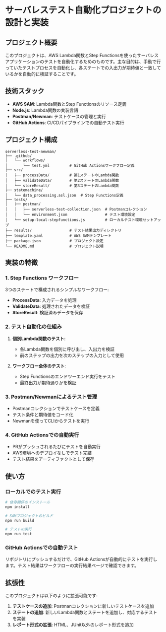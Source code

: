 # サーバレステスト自動化プロジェクトの設計と実装

## プロジェクト概要

このプロジェクトは、AWS Lambda関数とStep Functionsを使ったサーバレスアプリケーションのテストを自動化するためのものです。主な目的は、手動で行っていたテストプロセスを自動化し、各ステートでの入出力が期待値と一致しているかを自動的に検証することです。

## 技術スタック

- **AWS SAM**: Lambda関数とStep Functionsのリソース定義
- **Node.js**: Lambda関数の実装言語
- **Postman/Newman**: テストケースの管理と実行
- **GitHub Actions**: CI/CDパイプラインでの自動テスト実行

## プロジェクト構成

```
serverless-test-newman/
├── .github/
│   └── workflows/
│       └── test.yml         # GitHub Actionsワークフロー定義
├── src/
│   ├── processData/         # 第1ステートのLambda関数
│   ├── validateData/        # 第2ステートのLambda関数
│   └── storeResult/         # 第3ステートのLambda関数
├── statemachine/
│   └── data_processing.asl.json  # Step Functions定義
├── tests/
│   ├── postman/
│   │   ├── serverless-test-collection.json  # Postmanコレクション
│   │   └── environment.json                 # テスト環境設定
│   └── setup-local-stepfunctions.js         # ローカルテスト環境セットアップ
├── results/                 # テスト結果出力ディレクトリ
├── template.yaml            # AWS SAMテンプレート
├── package.json             # プロジェクト設定
└── README.md                # プロジェクト説明
```

## 実装の特徴

### 1. Step Functions ワークフロー

3つのステートで構成されるシンプルなワークフロー:
- **ProcessData**: 入力データを処理
- **ValidateData**: 処理されたデータを検証
- **StoreResult**: 検証済みデータを保存

### 2. テスト自動化の仕組み

1. **個別Lambda関数のテスト**:
   - 各Lambda関数を個別に呼び出し、入出力を検証
   - 前のステップの出力を次のステップの入力として使用

2. **ワークフロー全体のテスト**:
   - Step Functionsのエンドツーエンド実行をテスト
   - 最終出力が期待通りかを検証

### 3. Postman/Newmanによるテスト管理

- Postmanコレクションでテストケースを定義
- テスト条件と期待値をコード化
- Newmanを使ってCLIからテストを実行

### 4. GitHub Actionsでの自動実行

- PRがプッシュされるたびにテストを自動実行
- AWS環境へのデプロイなしでテスト完結
- テスト結果をアーティファクトとして保存

## 使い方

### ローカルでのテスト実行

```bash
# 依存関係のインストール
npm install

# SAMプロジェクトのビルド
npm run build

# テストの実行
npm run test
```

### GitHub Actionsでの自動テスト

リポジトリにプッシュするだけで、GitHub Actionsが自動的にテストを実行します。テスト結果はワークフローの実行結果ページで確認できます。

## 拡張性

このプロジェクトは以下のように拡張可能です:

1. **テストケースの追加**: Postmanコレクションに新しいテストケースを追加
2. **ステートの追加**: 新しいLambda関数とステートを追加し、対応するテストを実装
3. **レポート形式の拡張**: HTML、JUnit以外のレポート形式を追加
